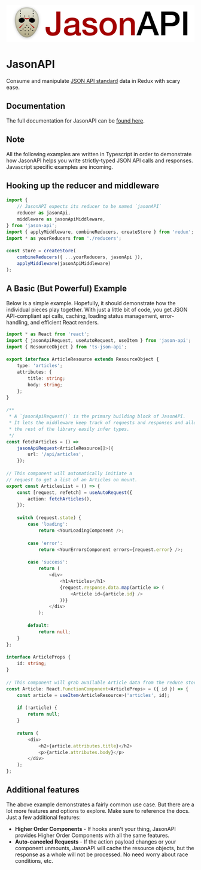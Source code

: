 ![Logo](./docs/imgs/header.png)

# JasonAPI

Consume and manipulate [JSON API standard](http://jsonapi.org/)
data in Redux with scary ease.

## Documentation

The full documentation for JasonAPI can be [found here](https://rmarganti.github.io/json-api/jason-api/).

## Note

All the following examples are written in Typescript in order to demonstrate
how JasonAPI helps you write strictly-typed JSON API calls and responses.
Javascript specific examples are incoming.

## Hooking up the reducer and middleware

```typescript
import {
    // JasonAPI expects its reducer to be named `jasonAPI`
    reducer as jasonApi,
    middleware as jasonApiMiddleware,
} from 'jason-api';
import { applyMiddleware, combineReducers, createStore } from 'redux';
import * as yourReducers from './reducers';

const store = createStore(
    combineReducers({ ...yourReducers, jasonApi }),
    applyMiddleware(jasonApiMiddleware)
);
```

## A Basic (But Powerful) Example

Below is a simple example. Hopefully, it should demonstrate how the individual
pieces play together. With just a little bit of code, you get JSON API-compliant
api calls, caching, loading status management, error-handling, and efficient
React renders.

```typescript
import * as React from 'react';
import { jasonApiRequest, useAutoRequest, useItem } from 'jason-api';
import { ResourceObject } from 'ts-json-api';

export interface ArticleResource extends ResourceObject {
    type: 'articles';
    attributes: {
        title: string;
        body: string;
    };
}

/**
 * A `jasonApiRequest()` is the primary building block of JasonAPI.
 * It lets the middleware keep track of requests and responses and allows
 * the rest of the library easily infer types.
 */
const fetchArticles = () =>
    jasonApiRequest<ArticleResource[]>({
        url: '/api/articles',
    });

// This component will automatically initiate a
// request to get a list of an Articles on mount.
export const ArticlesList = () => {
    const [request, refetch] = useAutoRequest({
        action: fetchArticles(),
    });

    switch (request.state) {
        case 'loading':
            return <YourLoadingComponent />;

        case 'error':
            return <YourErrorsComponent errors={request.error} />;

        case 'success':
            return (
                <div>
                    <h1>Articles</h1>
                    {request.response.data.map(article => (
                        <Article id={article.id} />
                    ))}
                </div>
            );

        default:
            return null;
    }
};

interface ArticleProps {
    id: string;
}

// This component will grab available Article data from the reduce store.
const Article: React.FunctionComponent<ArticleProps> = ({ id }) => {
    const article = useItem<ArticleResource>('articles', id);

    if (!article) {
        return null;
    }

    return (
        <div>
            <h2>{article.attributes.title}</h2>
            <p>{article.attributes.body}</p>
        </div>
    );
};
```

## Additional features

The above example demonstrates a fairly common use case. But there are
a lot more features and options to explore. Make sure to reference the docs.
Just a few additional features:

- **Higher Order Components** - If hooks aren't your thing, JasonAPI provides
  Higher Order Components with all the same features.
- **Auto-canceled Requests** - If the action payload changes or your component
  unmounts, JasonAPI will cache the resource objects, but the response as a whole
  will not be processed. No need worry about race conditions, etc.
